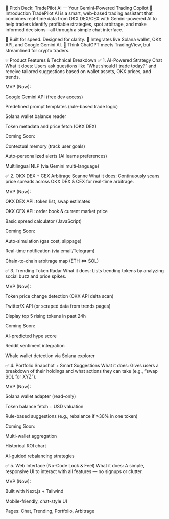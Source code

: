 🎯 Pitch Deck: TradePilot AI — Your Gemini-Powered Trading Copilot
🌟 Introduction
TradePilot AI is a smart, web-based trading assistant that combines real-time data from OKX DEX/CEX with Gemini-powered AI to help traders identify profitable strategies, spot arbitrage, and make informed decisions—all through a simple chat interface.

🚀 Built for speed. Designed for clarity.
🔗 Integrates live Solana wallet, OKX API, and Google Gemini AI.
🧠 Think ChatGPT meets TradingView, but streamlined for crypto traders.

💡 Product Features & Technical Breakdown
✅ 1. AI-Powered Strategy Chat
What it does: Users ask questions like “What should I trade today?” and receive tailored suggestions based on wallet assets, OKX prices, and trends.

MVP (Now):

Google Gemini API (free dev access)

Predefined prompt templates (rule-based trade logic)

Solana wallet balance reader

Token metadata and price fetch (OKX DEX)

Coming Soon:

Contextual memory (track user goals)

Auto-personalized alerts (AI learns preferences)

Multilingual NLP (via Gemini multi-language)

✅ 2. OKX DEX + CEX Arbitrage Scanne
What it does: Continuously scans price spreads across OKX DEX & CEX for real-time arbitrage.

MVP (Now):

OKX DEX API: token list, swap estimates

OKX CEX API: order book & current market price

Basic spread calculator (JavaScript)

Coming Soon:

Auto-simulation (gas cost, slippage)

Real-time notification (via email/Telegram)

Chain-to-chain arbitrage map (ETH <=> SOL)

✅ 3. Trending Token Radar
What it does: Lists trending tokens by analyzing social buzz and price spikes.

MVP (Now):

Token price change detection (OKX API delta scan)

Twitter/X API (or scraped data from trends pages)

Display top 5 rising tokens in past 24h

Coming Soon:

AI-predicted hype score

Reddit sentiment integration

Whale wallet detection via Solana explorer

✅ 4. Portfolio Snapshot + Smart Suggestions
What it does: Gives users a breakdown of their holdings and what actions they can take (e.g., “swap SOL for XYZ”).

MVP (Now):

Solana wallet adapter (read-only)

Token balance fetch + USD valuation

Rule-based suggestions (e.g., rebalance if >30% in one token)

Coming Soon:

Multi-wallet aggregation

Historical ROI chart

AI-guided rebalancing strategies

✅ 5. Web Interface (No-Code Look & Feel)
What it does: A simple, responsive UI to interact with all features — no signups or clutter.

MVP (Now):

Built with Next.js + Tailwind

Mobile-friendly, chat-style UI

Pages: Chat, Trending, Portfolio, Arbitrage
